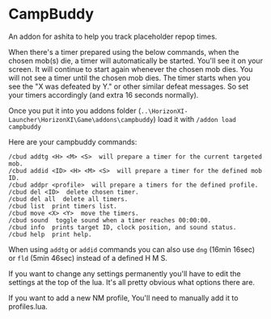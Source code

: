 # CampBuddy
An addon for ashita to help you track placeholder repop times.

When there's a timer prepared using the below commands, when the chosen mob(s) die, a timer will automatically be started. You'll see it on your screen. It will continue to start again whenever the chosen mob dies. You will not see a timer until the chosen mob dies. The timer starts when you see the "X was defeated by Y." or other similar defeat messages. So set your timers accordingly (and extra 16 seconds normally).

Once you put it into you addons folder (`..\HorizonXI-Launcher\HorizonXI\Game\addons\campbuddy`) load it with
`/addon load campbuddy`

Here are your campbuddy commands:

```
/cbud addtg <H> <M> <S>  will prepare a timer for the current targeted mob.
/cbud addid <ID> <H> <M> <S>  will prepare a timer for the defined mob ID.
/cbud addpr <profile>  will prepare a timers for the defined profile.
/cbud del <ID>  delete chosen timer.
/cbud del all  delete all timers.
/cbud list  print timers list.
/cbud move <X> <Y>  move the timers.
/cbud sound  toggle sound when a timer reaches 00:00:00.
/cbud info  prints target ID, clock position, and sound status.
/cbud help  print help.
```
When using `addtg` or `addid` commands you can also use `dng` (16min 16sec) or `fld` (5min 46sec) instead of a defined H M S.

If you want to change any settings permanently you'll have to edit the settings at the top of the lua. It's all pretty obvious what options there are.

If you want to add a new NM profile, You'll need to manually add it to profiles.lua.
